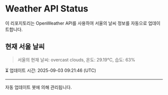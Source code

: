 
# Weather API Status

이 리포지토리는 OpenWeather API를 사용하여 서울의 날씨 정보를 자동으로 업데이트합니다.

## 현재 서울 날씨
> 서울의 현재 날씨: overcast clouds, 온도: 29.19°C, 습도: 63%

⏳ 업데이트 시간: 2025-09-03 09:21:46 (UTC)

---
자동 업데이트 봇에 의해 관리됩니다.
